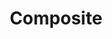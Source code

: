 ---
layout: default
title: Composite
modified:
categories: structural
excerpt:
tags: []
image:
  feature:
  teaser: nav/400x250.png
  thumb:
---